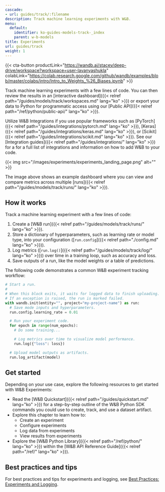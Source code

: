 ```yaml
---
cascade:
- url: guides/track/:filename
description: Track machine learning experiments with W&B.
menu:
  default:
    identifier: ko-guides-models-track-_index
    parent: w-b-models
title: Experiments
url: guides/track
weight: 1
---
```


{{< cta-button productLink="https://wandb.ai/stacey/deep-drive/workspace?workspace=user-lavanyashukla" colabLink="https://colab.research.google.com/github/wandb/examples/blob/master/colabs/intro/Intro_to_Weights_%26_Biases.ipynb" >}}

Track machine learning experiments with a few lines of code. You can then review the results in an [interactive dashboard]({{< relref path="/guides/models/track/workspaces.md" lang="ko" >}}) or export your data to Python for programmatic access using our [Public API]({{< relref path="/ref/python/public-api/" lang="ko" >}}). 

Utilize W&B Integrations if you use popular frameworks such as [PyTorch]({{< relref path="/guides/integrations/pytorch.md" lang="ko" >}}), [Keras]({{< relref path="/guides/integrations/keras.md" lang="ko" >}}), or [Scikit]({{< relref path="/guides/integrations/scikit.md" lang="ko" >}}). See our [Integration guides]({{< relref path="/guides/integrations/" lang="ko" >}}) for a for a full list of integrations and information on how to add W&B to your code.

{{< img src="/images/experiments/experiments_landing_page.png" alt="" >}}

The image above shows an example dashboard where you can view and compare metrics across multiple [runs]({{< relref path="/guides/models/track/runs/" lang="ko" >}}).

## How it works

Track a machine learning experiment with a few lines of code:
1. Create a [W&B run]({{< relref path="/guides/models/track/runs/" lang="ko" >}}).
2. Store a dictionary of hyperparameters, such as learning rate or model type, into your configuration ([`run.config`]({{< relref path="./config.md" lang="ko" >}})).
3. Log metrics ([`run.log()`]({{< relref path="/guides/models/track/log/" lang="ko" >}})) over time in a training loop, such as accuracy and loss.
4. Save outputs of a run, like the model weights or a table of predictions.

The following code demonstrates a common W&B experiment tracking workflow:

```python
# Start a run.
#
# When this block exits, it waits for logged data to finish uploading.
# If an exception is raised, the run is marked failed.
with wandb.init(entity="", project="my-project-name") as run:
  # Save mode inputs and hyperparameters.
  run.config.learning_rate = 0.01

  # Run your experiment code.
  for epoch in range(num_epochs):
    # Do some training...

    # Log metrics over time to visualize model performance.
    run.log({"loss": loss})

  # Upload model outputs as artifacts.
  run.log_artifact(model)
```

## Get started

Depending on your use case, explore the following resources to get started with W&B Experiments:

* Read the [W&B Quickstart]({{< relref path="/guides/quickstart.md" lang="ko" >}}) for a step-by-step outline of the W&B Python SDK commands you could use to create, track, and use a dataset artifact.
* Explore this chapter to learn how to:
  * Create an experiment
  * Configure experiments
  * Log data from experiments
  * View results from experiments
* Explore the [W&B Python Library]({{< relref path="/ref/python/" lang="ko" >}}) within the [W&B API Reference Guide]({{< relref path="/ref/" lang="ko" >}}).

## Best practices and tips 

For best practices and tips for experiments and logging, see [Best Practices: Experiments and Logging](https://wandb.ai/wandb/pytorch-lightning-e2e/reports/W-B-Best-Practices-Guide--VmlldzozNTU1ODY1#w&b-experiments-and-logging).